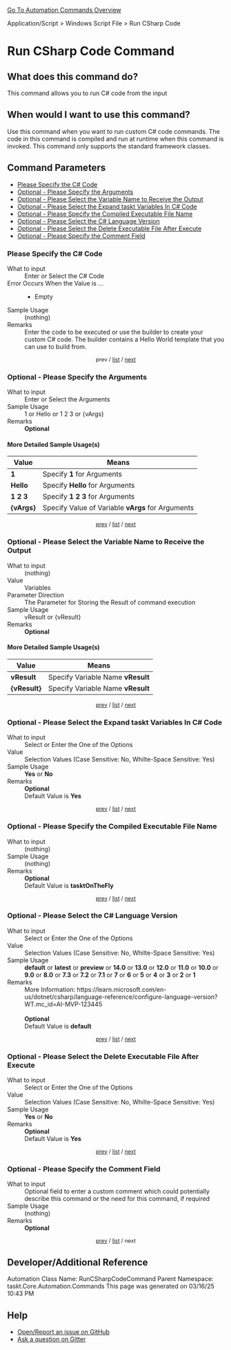 <!--TITLE: Run CSharp Code Command -->
<!-- SUBTITLE: a command in the Application/Script group. -->
[Go To Automation Commands Overview](/automation-commands.md)


Application/Script &gt; Windows Script File &gt; Run CSharp Code


# Run CSharp Code Command


## What does this command do?
This command allows you to run C# code from the input


## When would I want to use this command?
Use this command when you want to run custom C# code commands.  The code in this command is compiled and run at runtime when this command is invoked.  This command only supports the standard framework classes.


<a id="param_list"></a>
## Command Parameters
- [Please Specify the C# Code](#param_0)
- [Optional - Please Specify the Arguments](#param_1)
- [Optional - Please Select the Variable Name to Receive the Output](#param_2)
- [Optional - Please Select the Expand taskt Variables In C# Code](#param_3)
- [Optional - Please Specify the Compiled Executable File Name](#param_4)
- [Optional - Please Select the C# Language Version](#param_5)
- [Optional - Please Select the Delete Executable File After Execute](#param_6)
- [Optional - Please Specify the Comment Field](#param_7)


<a id="param_0"></a>
### Please Specify the C# Code


<dl>
<dt>What to input</dt><dd>Enter or Select the C# Code</dd>
<dt>Error Occurs When the Value is ...</dt><dd><ul>
<li>Empty</li>
</ul></dd>
<dt>Sample Usage</dt><dd>(nothing)</dd>
<dt>Remarks</dt><dd>Enter the code to be executed or use the builder to create your custom C# code.  The builder contains a Hello World template that you can use to build from.</dd>
</dl>




<div style="font-size: 90%; text-align: center">


prev / [list](#param_list) / [next](#param_1)


</div>


<a id="param_1"></a>
### Optional - Please Specify the Arguments


<dl>
<dt>What to input</dt><dd>Enter or Select the Arguments</dd>
<dt>Sample Usage</dt><dd>1 or Hello or 1 2 3 or {vArgs}</dd>
<dt>Remarks</dt><dd><strong>Optional</strong><br></dd>
</dl>




#### More Detailed Sample Usage(s)
| Value | Means |
|---|---|
| <strong>1</strong> | Specify **1** for Arguments |
| <strong>Hello</strong> | Specify **Hello** for Arguments |
| <strong>1 2 3</strong> | Specify **1 2 3** for Arguments |
| <strong>{vArgs}</strong> | Specify Value of Variable **vArgs** for Arguments |


<div style="font-size: 90%; text-align: center">


[prev](#param_1) / [list](#param_list) / [next](#param_2)


</div>


<a id="param_2"></a>
### Optional - Please Select the Variable Name to Receive the Output


<dl>
<dt>What to input</dt><dd>(nothing)</dd>
<dt>Value</dt><dd>Variables</dd>
<dt>Parameter Direction</dt><dd>The Parameter for Storing the Result of command execution</dd>
<dt>Sample Usage</dt><dd>vResult or {vResult}</dd>
<dt>Remarks</dt><dd><strong>Optional</strong><br></dd>
</dl>




#### More Detailed Sample Usage(s)
| Value | Means |
|---|---|
| <strong>vResult</strong> | Specify Variable Name **vResult** |
| <strong>{vResult}</strong> | Specify Variable Name **vResult** |


<div style="font-size: 90%; text-align: center">


[prev](#param_2) / [list](#param_list) / [next](#param_3)


</div>


<a id="param_3"></a>
### Optional - Please Select the Expand taskt Variables In C# Code


<dl>
<dt>What to input</dt><dd>Select or Enter the One of the Options</dd>
<dt>Value</dt><dd>Selection Values (Case Sensitive: No, Whilte-Space Sensitive: Yes)</dd>
<dt>Sample Usage</dt><dd><strong>Yes</strong> or  <strong>No</strong></dd>
<dt>Remarks</dt><dd><strong>Optional</strong><br>Default Value is <strong>Yes</strong></dd>
</dl>




<div style="font-size: 90%; text-align: center">


[prev](#param_3) / [list](#param_list) / [next](#param_4)


</div>


<a id="param_4"></a>
### Optional - Please Specify the Compiled Executable File Name


<dl>
<dt>What to input</dt><dd>(nothing)</dd>
<dt>Sample Usage</dt><dd>(nothing)</dd>
<dt>Remarks</dt><dd><strong>Optional</strong><br>Default Value is <strong>tasktOnTheFly</strong></dd>
</dl>




<div style="font-size: 90%; text-align: center">


[prev](#param_4) / [list](#param_list) / [next](#param_5)


</div>


<a id="param_5"></a>
### Optional - Please Select the C# Language Version


<dl>
<dt>What to input</dt><dd>Select or Enter the One of the Options</dd>
<dt>Value</dt><dd>Selection Values (Case Sensitive: No, Whilte-Space Sensitive: Yes)</dd>
<dt>Sample Usage</dt><dd><strong>default</strong> or  <strong>latest</strong> or  <strong>preview</strong> or  <strong>14.0</strong> or  <strong>13.0</strong> or  <strong>12.0</strong> or  <strong>11.0</strong> or  <strong>10.0</strong> or  <strong>9.0</strong> or  <strong>8.0</strong> or  <strong>7.3</strong> or  <strong>7.2</strong> or  <strong>7.1</strong> or  <strong>7</strong> or  <strong>6</strong> or  <strong>5</strong> or  <strong>4</strong> or  <strong>3</strong> or  <strong>2</strong> or  <strong>1</strong></dd>
<dt>Remarks</dt><dd>More Information: https://learn.microsoft.com/en-us/dotnet/csharp/language-reference/configure-language-version?WT.mc_id=AI-MVP-123445<br><br>
<strong>Optional</strong><br>Default Value is <strong>default</strong></dd>
</dl>




<div style="font-size: 90%; text-align: center">


[prev](#param_5) / [list](#param_list) / [next](#param_6)


</div>


<a id="param_6"></a>
### Optional - Please Select the Delete Executable File After Execute


<dl>
<dt>What to input</dt><dd>Select or Enter the One of the Options</dd>
<dt>Value</dt><dd>Selection Values (Case Sensitive: No, Whilte-Space Sensitive: Yes)</dd>
<dt>Sample Usage</dt><dd><strong>Yes</strong> or  <strong>No</strong></dd>
<dt>Remarks</dt><dd><strong>Optional</strong><br>Default Value is <strong>Yes</strong></dd>
</dl>




<div style="font-size: 90%; text-align: center">


[prev](#param_6) / [list](#param_list) / [next](#param_7)


</div>


<a id="param_7"></a>
### Optional - Please Specify the Comment Field


<dl>
<dt>What to input</dt><dd>Optional field to enter a custom comment which could potentially describe this command or the need for this command, if required</dd>
<dt>Sample Usage</dt><dd>(nothing)</dd>
<dt>Remarks</dt><dd><strong>Optional</strong><br></dd>
</dl>




<div style="font-size: 90%; text-align: center">


[prev](#param_7) / [list](#param_list) / next


</div>


## Developer/Additional Reference
Automation Class Name: RunCSharpCodeCommand
Parent Namespace: taskt.Core.Automation.Commands
This page was generated on 03/16/25 10:43 PM


## Help
- [Open/Report an issue on GitHub](https://github.com/rcktrncn/taskt/issues/new)
- [Ask a question on Gitter](https://gitter.im/taskt-rpa/Lobby)
